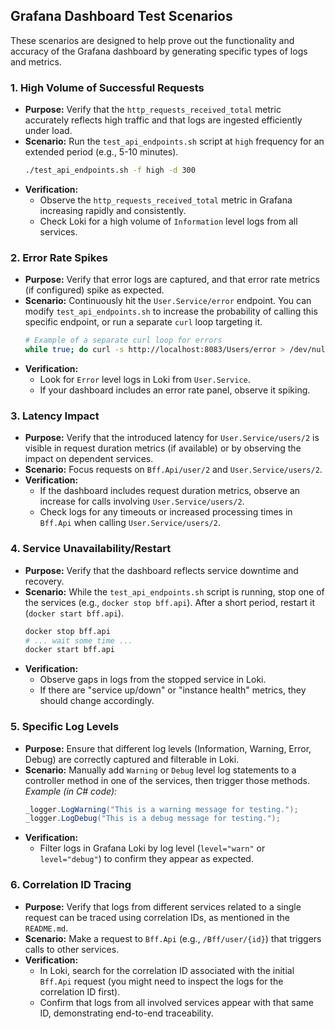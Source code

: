 ## Grafana Dashboard Test Scenarios

These scenarios are designed to help prove out the functionality and accuracy of the Grafana dashboard by generating specific types of logs and metrics.

### 1. High Volume of Successful Requests

*   **Purpose:** Verify that the `http_requests_received_total` metric accurately reflects high traffic and that logs are ingested efficiently under load.
*   **Scenario:** Run the `test_api_endpoints.sh` script at `high` frequency for an extended period (e.g., 5-10 minutes).
    ```bash
    ./test_api_endpoints.sh -f high -d 300
    ```
*   **Verification:**
    *   Observe the `http_requests_received_total` metric in Grafana increasing rapidly and consistently.
    *   Check Loki for a high volume of `Information` level logs from all services.

### 2. Error Rate Spikes

*   **Purpose:** Verify that error logs are captured, and that error rate metrics (if configured) spike as expected.
*   **Scenario:** Continuously hit the `User.Service/error` endpoint. You can modify `test_api_endpoints.sh` to increase the probability of calling this specific endpoint, or run a separate `curl` loop targeting it.
    ```bash
    # Example of a separate curl loop for errors
    while true; do curl -s http://localhost:8083/Users/error > /dev/null; sleep 0.1; done
    ```
*   **Verification:**
    *   Look for `Error` level logs in Loki from `User.Service`.
    *   If your dashboard includes an error rate panel, observe it spiking.

### 3. Latency Impact

*   **Purpose:** Verify that the introduced latency for `User.Service/users/2` is visible in request duration metrics (if available) or by observing the impact on dependent services.
*   **Scenario:** Focus requests on `Bff.Api/user/2` and `User.Service/users/2`.
*   **Verification:**
    *   If the dashboard includes request duration metrics, observe an increase for calls involving `User.Service/users/2`.
    *   Check logs for any timeouts or increased processing times in `Bff.Api` when calling `User.Service/users/2`.

### 4. Service Unavailability/Restart

*   **Purpose:** Verify that the dashboard reflects service downtime and recovery.
*   **Scenario:** While the `test_api_endpoints.sh` script is running, stop one of the services (e.g., `docker stop bff.api`). After a short period, restart it (`docker start bff.api`).
    ```bash
    docker stop bff.api
    # ... wait some time ...
    docker start bff.api
    ```
*   **Verification:**
    *   Observe gaps in logs from the stopped service in Loki.
    *   If there are "service up/down" or "instance health" metrics, they should change accordingly.

### 5. Specific Log Levels

*   **Purpose:** Ensure that different log levels (Information, Warning, Error, Debug) are correctly captured and filterable in Loki.
*   **Scenario:** Manually add `Warning` or `Debug` level log statements to a controller method in one of the services, then trigger those methods.
    *Example (in C# code):*
    ```csharp
    _logger.LogWarning("This is a warning message for testing.");
    _logger.LogDebug("This is a debug message for testing.");
    ```
*   **Verification:**
    *   Filter logs in Grafana Loki by log level (`level="warn"` or `level="debug"`) to confirm they appear as expected.

### 6. Correlation ID Tracing

*   **Purpose:** Verify that logs from different services related to a single request can be traced using correlation IDs, as mentioned in the `README.md`.
*   **Scenario:** Make a request to `Bff.Api` (e.g., `/Bff/user/{id}`) that triggers calls to other services.
*   **Verification:**
    *   In Loki, search for the correlation ID associated with the initial `Bff.Api` request (you might need to inspect the logs for the correlation ID first).
    *   Confirm that logs from all involved services appear with that same ID, demonstrating end-to-end traceability.
